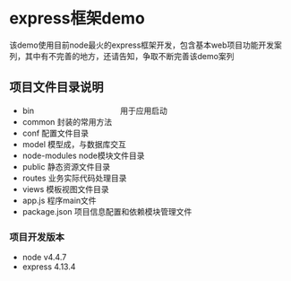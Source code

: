 # express框架demo
该demo使用目前node最火的express框架开发，包含基本web项目功能开发案列，其中有不完善的地方，还请告知，争取不断完善该demo案列

## 项目文件目录说明
- bin　　　　　　　　　　　用于应用启动
- common			封装的常用方法
- conf				配置文件目录
- model				模型成，与数据库交互
- node-modules		node模块文件目录
- public			静态资源文件目录
- routes			业务实际代码处理目录
- views				模板视图文件目录
- app.js			程序main文件
- package.json		项目信息配置和依赖模块管理文件


### 项目开发版本
- node     v4.4.7
- express  4.13.4